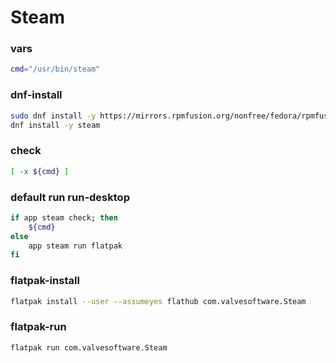# Steam


### vars
```sh
cmd="/usr/bin/steam"
```

### dnf-install
```sh
sudo dnf install -y https://mirrors.rpmfusion.org/nonfree/fedora/rpmfusion-nonfree-release-$(rpm -E %fedora).noarch.rpm
dnf install -y steam
```

### check
```sh
[ -x ${cmd} ]
```

### default run run-desktop
```sh
if app steam check; then
    ${cmd}
else
    app steam run flatpak
fi
```

### flatpak-install
```sh
flatpak install --user --assumeyes flathub com.valvesoftware.Steam
```

### flatpak-run
```sh
flatpak run com.valvesoftware.Steam
```
